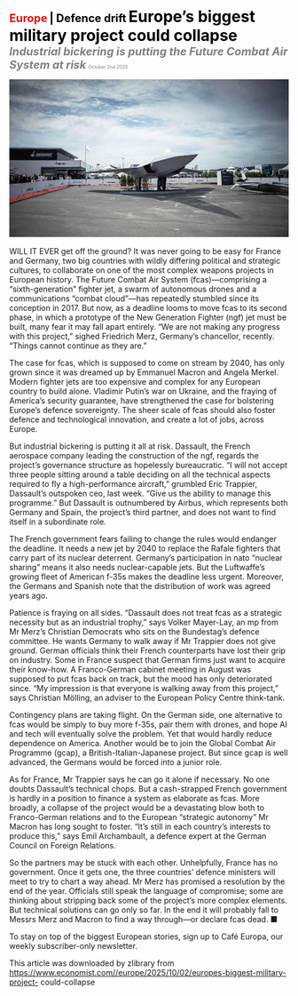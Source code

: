 <span style="color:#E3120B; font-size:14.9pt; font-weight:bold;">Europe</span> <span style="color:#000000; font-size:14.9pt; font-weight:bold;">| Defence drift</span>
<span style="color:#000000; font-size:21.0pt; font-weight:bold;">Europe’s biggest military project could collapse</span>
<span style="color:#808080; font-size:14.9pt; font-weight:bold; font-style:italic;">Industrial bickering is putting the Future Combat Air System at risk</span>
<span style="color:#808080; font-size:6.2pt;">October 2nd 2025</span>

![](../images/036_Europes_biggest_military_project_could_collapse/p0149_img01.jpeg)

WILL IT EVER get off the ground? It was never going to be easy for France and Germany, two big countries with wildly differing political and strategic cultures, to collaborate on one of the most complex weapons projects in European history. The Future Combat Air System (fcas)—comprising a “sixth-generation” fighter jet, a swarm of autonomous drones and a communications “combat cloud”—has repeatedly stumbled since its conception in 2017. But now, as a deadline looms to move fcas to its second phase, in which a prototype of the New Generation Fighter (ngf) jet must be built, many fear it may fall apart entirely. “We are not making any progress with this project,” sighed Friedrich Merz, Germany’s chancellor, recently. “Things cannot continue as they are.”

The case for fcas, which is supposed to come on stream by 2040, has only grown since it was dreamed up by Emmanuel Macron and Angela Merkel. Modern fighter jets are too expensive and complex for any European country to build alone. Vladimir Putin’s war on Ukraine, and the fraying of America’s security guarantee, have strengthened the case for bolstering Europe’s defence sovereignty. The sheer scale of fcas should also foster defence and technological innovation, and create a lot of jobs, across Europe.

But industrial bickering is putting it all at risk. Dassault, the French aerospace company leading the construction of the ngf, regards the project’s governance structure as hopelessly bureaucratic. “I will not accept three people sitting around a table deciding on all the technical aspects required to fly a high-performance aircraft,” grumbled Eric Trappier, Dassault’s outspoken ceo, last week. “Give us the ability to manage this programme.” But Dassault is outnumbered by Airbus, which represents both Germany and Spain, the project’s third partner, and does not want to find itself in a subordinate role.

The French government fears failing to change the rules would endanger the deadline. It needs a new jet by 2040 to replace the Rafale fighters that carry part of its nuclear deterrent. Germany’s participation in nato “nuclear sharing” means it also needs nuclear-capable jets. But the Luftwaffe’s growing fleet of American f-35s makes the deadline less urgent. Moreover, the Germans and Spanish note that the distribution of work was agreed years ago.

Patience is fraying on all sides. “Dassault does not treat fcas as a strategic necessity but as an industrial trophy,” says Volker Mayer-Lay, an mp from Mr Merz’s Christian Democrats who sits on the Bundestag’s defence committee. He wants Germany to walk away if Mr Trappier does not give ground. German officials think their French counterparts have lost their grip on industry. Some in France suspect that German firms just want to acquire their know-how. A Franco-German cabinet meeting in August was supposed to put fcas back on track, but the mood has only deteriorated since. “My impression is that everyone is walking away from this project,” says Christian Mölling, an adviser to the European Policy Centre think-tank.

Contingency plans are taking flight. On the German side, one alternative to fcas would be simply to buy more f-35s, pair them with drones, and hope AI and tech will eventually solve the problem. Yet that would hardly reduce dependence on America. Another would be to join the Global Combat Air Programme (gcap), a British-Italian-Japanese project. But since gcap is well advanced, the Germans would be forced into a junior role.

As for France, Mr Trappier says he can go it alone if necessary. No one doubts Dassault’s technical chops. But a cash-strapped French government is hardly in a position to finance a system as elaborate as fcas. More broadly, a collapse of the project would be a devastating blow both to Franco-German relations and to the European “strategic autonomy” Mr Macron has long sought to foster. “It’s still in each country’s interests to produce this,” says Emil Archambault, a defence expert at the German Council on Foreign Relations.

So the partners may be stuck with each other. Unhelpfully, France has no government. Once it gets one, the three countries’ defence ministers will meet to try to chart a way ahead. Mr Merz has promised a resolution by the end of the year. Officials still speak the language of compromise; some are thinking about stripping back some of the project’s more complex elements. But technical solutions can go only so far. In the end it will probably fall to Messrs Merz and Macron to find a way through—or declare fcas dead. ■

To stay on top of the biggest European stories, sign up to Café Europa, our weekly subscriber-only newsletter.

This article was downloaded by zlibrary from https://www.economist.com//europe/2025/10/02/europes-biggest-military-project- could-collapse